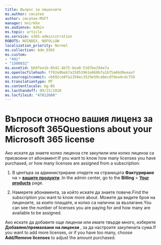```yaml
---
title: Въпрос за лицензите
ms.author: cmcatee
author: cmcatee-MSFT
manager: mnirkhe
ms.audience: Admin
ms.topic: article
ms.service: o365-administration
ROBOTS: NOINDEX, NOFOLLOW
localization_priority: Normal
ms.collection: Adm_O365
ms.custom:
- "491"
- "1500032"
ms.assetid: b69fea1b-0542-4b75-bea0-53d7be294e7a
ms.openlocfilehash: ff02e0beb7a15053961e860bfa1bf5a66d9eeaaf
ms.sourcegitcommit: c6692ce0fa1358ec3529e59ca0ecdfdea4cdc759
ms.translationtype: MT
ms.contentlocale: bg-BG
ms.lasthandoff: 09/15/2020
ms.locfileid: "47812608"
---
```

# <a name="questions-about-your-microsoft-365-license"></a><span data-ttu-id="3edb5-102">Въпроси относно вашия лиценз за Microsoft 365</span><span class="sxs-lookup"><span data-stu-id="3edb5-102">Questions about your Microsoft 365 license</span></span>

<span data-ttu-id="3edb5-103">Ако искате да знаете колко лиценза сте закупили или колко лиценза са присвоени от абонамент:</span><span class="sxs-lookup"><span data-stu-id="3edb5-103">If you want to know how many licenses you have purchased, or how many licenses are assigned from a subscription:</span></span>
  
1. <span data-ttu-id="3edb5-104">В центъра за администриране отидете на страницата **Фактуриране** на \> **[вашите продукти](https://go.microsoft.com/fwlink/p/?linkid=842054)** .</span><span class="sxs-lookup"><span data-stu-id="3edb5-104">In the admin center, go to the **Billing** \> **[Your products](https://go.microsoft.com/fwlink/p/?linkid=842054)** page.</span></span>

2. <span data-ttu-id="3edb5-105">Намерете абонамента, за който искате да знаете повече.</span><span class="sxs-lookup"><span data-stu-id="3edb5-105">Find the subscription you want to know more about.</span></span> <span data-ttu-id="3edb5-106">Можете да видите броя на лицензите, за които плащате, и колко са налични за възлагане.</span><span class="sxs-lookup"><span data-stu-id="3edb5-106">You can see the number of licenses you are paying for and how many are available to be assigned.</span></span>

<span data-ttu-id="3edb5-107">Ако искате да добавите още лицензи или имате твърде много, изберете **Добавяне/премахване на лицензи** , за да настроите закупената сума.</span><span class="sxs-lookup"><span data-stu-id="3edb5-107">If you want to add more licenses, or if you have too many, choose **Add/Remove licenses** to adjust the amount purchased.</span></span>
